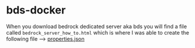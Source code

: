 # bds-docker

When you download bedrock dedicated server aka bds you will find a file called ``bedrock_server_how_to.html`` which is where I was able to create the following file --> [properties.json](https://github.com/Mitsuaaki/bds-docker/blob/main/properties.json)
